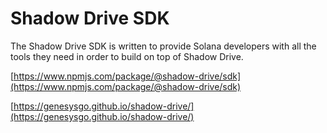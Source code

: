 # Shadow Drive SDK

The Shadow Drive SDK is written to provide Solana developers with all the tools they need in order to build on top of Shadow Drive.



[https://www.npmjs.com/package/@shadow-drive/sdk](https://www.npmjs.com/package/@shadow-drive/sdk)

[https://genesysgo.github.io/shadow-drive/](https://genesysgo.github.io/shadow-drive/)
